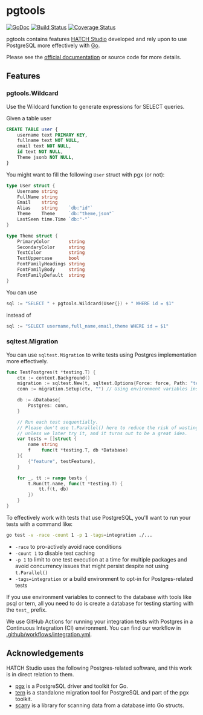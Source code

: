 # pgtools
[![GoDoc](https://godoc.org/github.com/hatch-studio/pgtools?status.svg)](https://godoc.org/github.com/hatch-studio/pgtools) [![Build Status](https://github.com/hatch-studio/pgtools/workflows/Integration/badge.svg)](https://github.com/hatch-studio/pgtools/actions?query=workflow%3AIntegration) [![Coverage Status](https://coveralls.io/repos/hatch-studio/pgtools/badge.svg)](https://coveralls.io/r/hatch-studio/pgtools)

pgtools contains features [HATCH Studio](https://hatchstudio.co/) developed and rely upon to use PostgreSQL more effectively with [Go](https://golang.org/).

Please see the [official documentation](https://godoc.org/github.com/hatch-studio/pgtools) or source code for more details.

## Features
### pgtools.Wildcard
Use the Wildcard function to generate expressions for SELECT queries.

Given a table user

```sql
CREATE TABLE user {
	username text PRIMARY KEY,
	fullname text NOT NULL,
	email text NOT NULL,
	id text NOT NULL,
	Theme jsonb NOT NULL,
}
```

You might want to fill the following `User` struct with pgx (or not):

```go
type User struct {
	Username string
	FullName string
	Email    string
	Alias    string    `db:"id"`
	Theme    Theme     `db:"theme,json"`
	LastSeen time.Time `db:"-"`
}

type Theme struct {
	PrimaryColor       string
	SecondaryColor     string
	TextColor          string
	TextUppercase      bool
	FontFamilyHeadings string
	FontFamilyBody     string
	FontFamilyDefault  string
}
```

You can use

```go
sql := "SELECT " + pgtools.Wildcard(User{}) + " WHERE id = $1"
```

instead of

```go
sql := "SELECT username,full_name,email,theme WHERE id = $1"
```

### sqltest.Migration
You can use `sqltest.Migration` to write tests using Postgres implementation more effectively.

```go
func TestPostgres(t *testing.T) {
	ctx := context.Background()
	migration := sqltest.New(t, sqltest.Options{Force: force, Path: "testdata/migrations"})
	conn := migration.Setup(ctx, "") // Using environment variables instead of connString to configure tests.

	db := &Database{
		Postgres: conn,
	}

	// Run each test sequentially.
	// Please don't use t.Parallel() here to reduce the risk of wasting time due to side-effects,
	// unless we later try it, and it turns out to be a great idea.
	var tests = []struct {
		name string
		f    func(t *testing.T, db *Database)
	}{
		{"feature", testFeature},
	}

	for _, tt := range tests {
		t.Run(tt.name, func(t *testing.T) {
			tt.f(t, db)
		})
	}
}
```

To effectively work with tests that use PostgreSQL, you'll want to run your tests with a command like:

```sh
go test -v -race -count 1 -p 1 -tags=integration ./...
```

* `-race` to pro-actively avoid race conditions
* `-count 1` to disable test caching
* `-p 1` to limit to one test execution at a time for multiple packages and avoid concurrency issues that might persist despite not using `t.Parallel()`
* `-tags=integration` or a build environment to opt-in for Postgres-related tests

If you use environment variables to connect to the database with tools like psql or tern, all you need to do is create a database for testing starting with the `test_` prefix.

We use GitHub Actions for running your integration tests with Postgres in a Continuous Integration (CI) environment.
You can find our workflow in [.github/workflows/integration.yml](.github/workflows/integration.yml).

## Acknowledgements
HATCH Studio uses the following Postgres-related software, and this work is in direct relation to them.

* [pgx](https://github.com/jackc/pgx) is a PostgreSQL driver and toolkit for Go.
* [tern](https://github.com/jackc/tern) is a standalone migration tool for PostgreSQL and part of the pgx toolkit.
* [scany](https://github.com/georgysavva/scany) is a library for scanning data from a database into Go structs.
